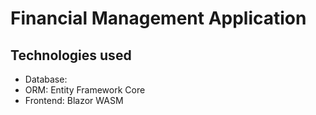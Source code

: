 # Financial Management Application

## Technologies used

- Database: 
- ORM: Entity Framework Core
- Frontend: Blazor WASM